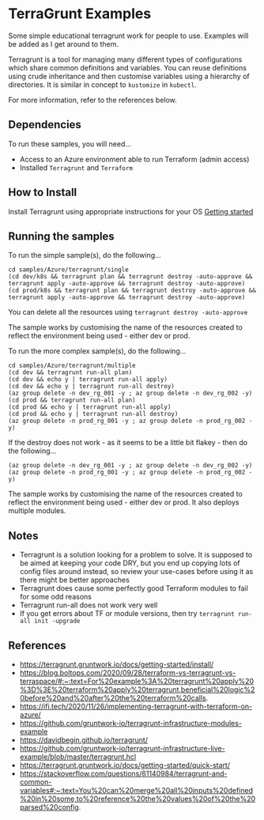 # TerraGrunt Examples
Some simple educational terragrunt work for people to use. Examples will be added as I get around to them.

Terragrunt is a tool for managing many different types of configurations which share common definitions and variables.
You can reuse definitions using crude inheritance and then customise variables using a hierarchy of directories. It is similar
in concept to `kustomize` in `kubectl`.

For more information, refer to the references below.

Dependencies
------------
To run these samples, you will need...

* Access to an Azure environment able to run Terraform (admin access)
* Installed `Terragrunt` and `Terraform`

How to Install
--------------
Install Terragrunt using appropriate instructions for your OS [Getting started](https://terragrunt.gruntwork.io/docs/getting-started/install/)

Running the samples
-------------------
To run the simple sample(s), do the following...

	cd samples/Azure/terragrunt/single
	(cd dev/k8s && terragrunt plan && terragrunt destroy -auto-approve && terragrunt apply -auto-approve && terragrunt destroy -auto-approve)
	(cd prod/k8s && terragrunt plan && terragrunt destroy -auto-approve && terragrunt apply -auto-approve && terragrunt destroy -auto-approve)
	
You can delete all the resources using `terragrunt destroy -auto-approve`

The sample works by customising the name of the resources created to reflect the environment being used - either dev or prod.

To run the more complex sample(s), do the following...

	cd samples/Azure/terragrunt/multiple
	(cd dev && terragrunt run-all plan)
	(cd dev && echo y | terragrunt run-all apply)
	(cd dev && echo y | terragrunt run-all destroy)
	(az group delete -n dev_rg_001 -y ; az group delete -n dev_rg_002 -y)
	(cd prod && terragrunt run-all plan)
	(cd prod && echo y | terragrunt run-all apply)
	(cd prod && echo y | terragrunt run-all destroy)
	(az group delete -n prod_rg_001 -y ; az group delete -n prod_rg_002 -y)
	
If the destroy does not work - as it seems to be a little bit flakey - then do the following...

	(az group delete -n dev_rg_001 -y ; az group delete -n dev_rg_002 -y)
	(az group delete -n prod_rg_001 -y ; az group delete -n prod_rg_002 -y)

The sample works by customising the name of the resources created to reflect the environment being used - either dev or prod. It also deploys
multiple modules.

Notes
-----
* Terragrunt is a solution looking for a problem to solve. It is supposed to be aimed at keeping your code DRY, but you end up copying lots of config files around instead, so review your use-cases before using it as there might be better approaches
* Terragrunt does cause some perfectly good Terraform modules to fail for some odd reasons
* Terragrunt run-all does not work very well
* If you get errors about TF or module versions, then try `terragrunt run-all init -upgrade`

References
----------
* https://terragrunt.gruntwork.io/docs/getting-started/install/
* https://blog.boltops.com/2020/09/28/terraform-vs-terragrunt-vs-terraspace/#:~:text=For%20example%3A%20terragrunt%20apply%20%3D%3E%20terraform%20apply%20terragrunt,beneficial%20logic%20before%20and%20after%20the%20terraform%20calls.
* https://ifi.tech/2020/11/26/implementing-terragrunt-with-terraform-on-azure/
* https://github.com/gruntwork-io/terragrunt-infrastructure-modules-example
* https://davidbegin.github.io/terragrunt/
* https://github.com/gruntwork-io/terragrunt-infrastructure-live-example/blob/master/terragrunt.hcl
* https://terragrunt.gruntwork.io/docs/getting-started/quick-start/
* https://stackoverflow.com/questions/61140984/terragrunt-and-common-variables#:~:text=You%20can%20merge%20all%20inputs%20defined%20in%20some,to%20reference%20the%20values%20of%20the%20parsed%20config.
